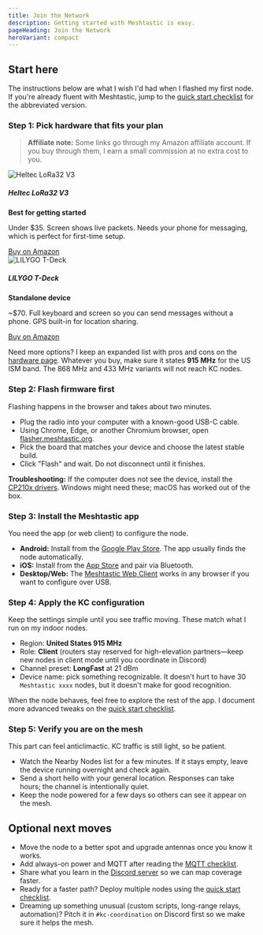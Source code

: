 ```yaml
---
title: Join the Network
description: Getting started with Meshtastic is easy.
pageHeading: Join the Network
heroVariant: compact
---
```


## Start here

The instructions below
are what I wish I'd had when I flashed my first node. If you're already fluent
with Meshtastic, jump to the [quick start checklist](/get-started/quick-start)
for the abbreviated version.

### Step 1: Pick hardware that fits your plan

> **Affiliate note:** Some links go through my Amazon affiliate account. If you
> buy through them, I earn a small commission at no extra cost to you.

<div class="row g-4 mb-4">
  <div class="col-md-6">
    <div class="card h-100">
      <div class="card-body">
        <img src="/images/heltec-v3.jpg" class="img-fluid rounded mb-3" alt="Heltec LoRa32 V3">
        <h5 class="card-title">Heltec LoRa32 V3</h5>
        <p class="card-text"><strong>Best for getting started</strong></p>
        <p class="card-text">Under $35. Screen shows live packets. Needs your phone for messaging, which is perfect for first-time setup.</p>
        <a href="https://www.amazon.com/dp/B0DG5F1YNX?tag=jeremyfuksa00-20" class="btn btn-primary">Buy on Amazon</a>
      </div>
    </div>
  </div>
  <div class="col-md-6">
    <div class="card h-100">
      <div class="card-body">
        <img src="/images/lilygo-t-deck.jpg" class="img-fluid rounded mb-3" alt="LILYGO T-Deck">
        <h5 class="card-title">LILYGO T-Deck</h5>
        <p class="card-text"><strong>Standalone device</strong></p>
        <p class="card-text">~$70. Full keyboard and screen so you can send messages without a phone. GPS built-in for location sharing.</p>
        <a href="https://www.amazon.com/dp/B0FBGTYQH3?tag=jeremyfuksa00-20" class="btn btn-primary">Buy on Amazon</a>
      </div>
    </div>
  </div>
</div>

Need more options? I keep an expanded list with pros and cons on the
[hardware page](/get-started/hardware). Whatever you buy, make sure it states
**915 MHz** for the US ISM band. The 868 MHz and 433 MHz variants will not reach
KC nodes.

### Step 2: Flash firmware first

Flashing happens in the browser and takes about two minutes.

- Plug the radio into your computer with a known-good USB-C cable.
- Using Chrome, Edge, or another Chromium browser, open
  [flasher.meshtastic.org](https://flasher.meshtastic.org).
- Pick the board that matches your device and choose the latest stable build.
- Click "Flash" and wait. Do not disconnect until it finishes.

**Troubleshooting:** If the computer does not see the device, install the
[CP210x drivers](https://www.silabs.com/developers/usb-to-uart-bridge-vcp-drivers).
Windows might need these; macOS has worked out of the box.

### Step 3: Install the Meshtastic app

You need the app (or web client) to configure the node.

- **Android:** Install from the
  [Google Play Store](https://play.google.com/store/apps/details?id=com.geeksville.mesh).
  The app usually finds the node automatically.
- **iOS:** Install from the
  [App Store](https://apps.apple.com/us/app/meshtastic/id1586432531) and pair via
  Bluetooth.
- **Desktop/Web:** The
  [Meshtastic Web Client](https://client.meshtastic.org/) works in any browser if
  you want to configure over USB.

### Step 4: Apply the KC configuration

Keep the settings simple until you see traffic moving. These match what I run on
my indoor nodes.

- Region: **United States 915 MHz**
- Role: **Client** (routers stay reserved for high-elevation partners—keep new nodes in client mode until you coordinate in Discord)
- Channel preset: **LongFast** at 21 dBm
- Device name: pick something recognizable. It doesn't hurt to have 30 `Meshtastic xxxx` nodes, but it doesn't make for good recognition.

When the node behaves, feel free to explore the rest of the app. I document more
advanced tweaks on the [quick start checklist](/get-started/quick-start).

### Step 5: Verify you are on the mesh

This part can feel anticlimactic. KC traffic is still light, so be patient.

- Watch the Nearby Nodes list for a few minutes. If it stays empty, leave the
  device running overnight and check again.
- Send a short hello with your general location. Responses can take hours; the
  channel is intentionally quiet.
- Keep the node powered for a few days so others can see it appear on the mesh.

## Optional next moves

- Move the node to a better spot and upgrade antennas once you know it works.
- Add always-on power and MQTT after reading the
  [MQTT checklist](/get-started/mqtt).
- Share what you learn in the [Discord server](https://discord.gg/eP5VSPKU) so we
  can map coverage faster.
- Ready for a faster path? Deploy multiple nodes using the
  [quick start checklist](/get-started/quick-start).
- Dreaming up something unusual (custom scripts, long-range relays, automation)?
  Pitch it in `#kc-coordination` on Discord first so we make sure it helps the
  mesh.
